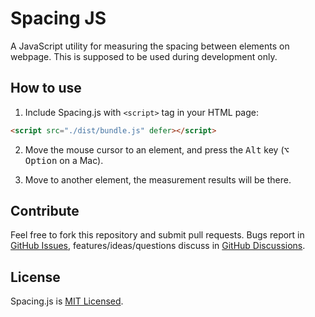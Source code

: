 # Spacing JS

A JavaScript utility for measuring the spacing between elements on webpage. This is supposed to be used during development only.

## How to use

1. Include Spacing.js with `<script>` tag in your HTML page:

```html
<script src="./dist/bundle.js" defer></script>
```

2. Move the mouse cursor to an element, and press the <kbd>Alt</kbd> key (<kbd>⌥ Option</kbd> on a Mac).

3. Move to another element, the measurement results will be there.

## Contribute

Feel free to fork this repository and submit pull requests. Bugs report in [GitHub Issues](https://github.com/stevenlei/spacingjs/issues), features/ideas/questions discuss in [GitHub Discussions](https://github.com/stevenlei/spacingjs/discussions).

## License

Spacing.js is [MIT Licensed](LICENSE).
